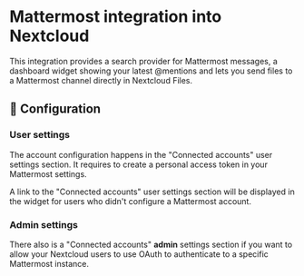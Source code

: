 # Mattermost integration into Nextcloud

This integration provides a search provider for Mattermost messages, a dashboard widget
showing your latest @mentions and lets you send files to a Mattermost channel directly in Nextcloud Files.

## 🔧 Configuration

### User settings

The account configuration happens in the "Connected accounts" user settings section.
It requires to create a personal access token in your Mattermost settings.

A link to the "Connected accounts" user settings section will be displayed in the widget
for users who didn't configure a Mattermost account.

### Admin settings

There also is a "Connected accounts" **admin** settings section if you want to allow
your Nextcloud users to use OAuth to authenticate to a specific Mattermost instance.
